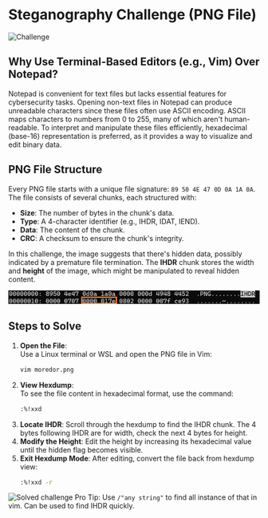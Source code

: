 # Steganography Challenge (PNG File)
![Challenge](./moredor.png)
## Why Use Terminal-Based Editors (e.g., Vim) Over Notepad?
Notepad is convenient for text files but lacks essential features for cybersecurity tasks. Opening non-text files in Notepad can produce unreadable characters since these files often use ASCII encoding. ASCII maps characters to numbers from 0 to 255, many of which aren't human-readable. To interpret and manipulate these files efficiently, hexadecimal (base-16) representation is preferred, as it provides a way to visualize and edit binary data.

## PNG File Structure
Every PNG file starts with a unique file signature: `89 50 4E 47 0D 0A 1A 0A`. The file consists of several chunks, each structured with:
- **Size**: The number of bytes in the chunk's data.
- **Type**: A 4-character identifier (e.g., IHDR, IDAT, IEND).
- **Data**: The content of the chunk.
- **CRC**: A checksum to ensure the chunk's integrity.

In this challenge, the image suggests that there's hidden data, possibly indicated by a premature file termination. The **IHDR** chunk stores the width and **height** of the image, which might be manipulated to reveal hidden content.

![Height chunk](./Highlighted.png)

## Steps to Solve
1. **Open the File**:  
   Use a Linux terminal or WSL and open the PNG file in Vim:  
   ```bash
   vim moredor.png
   ```
2. **View Hexdump**:  
   To see the file content in hexadecimal format, use the command: 
   ```bash
   :%!xxd
   ```
3. **Locate IHDR**:
    Scroll through the hexdump to find the IHDR chunk. The 4 bytes following IHDR are for width, check the next 4 bytes for height.
4. **Modify the Height**:
    Edit the height by increasing its hexadecimal value until the hidden flag becomes visible.
5. **Exit Hexdump Mode**:
    After editing, convert the file back from hexdump view:
    ```bash
    :%!xxd -r
    ```
![Solved challenge](./solved.png)
Pro Tip: Use `/"any string"` to find all instance of that in vim. Can be used to find IHDR quickly.
